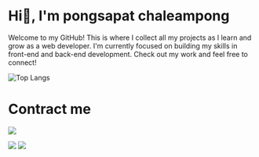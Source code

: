 # Hi👋, I'm pongsapat chaleampong
Welcome to my GitHub! This is where I collect all my projects as I learn and grow as a web developer. I'm currently focused on building my skills in front-end and back-end development. Check out my work and feel free to connect!<br>


![Top Langs](https://github-readme-stats.vercel.app/api/top-langs/?username=pongsapat1035&layout=compact)

# Contract me

[<img src="https://img.shields.io/badge/Gmail-D14836?style=for-the-badge&logo=gmail&logoColor=white"/>](mailto:pongsapat357@gmail.com)

<img src="https://img.shields.io/badge/Facebook-1877F2?style=for-the-badge&logo=facebook&logoColor=white" />
<img src="https://img.shields.io/badge/website-000000?style=for-the-badge&logo=About.me&logoColor=white" />
